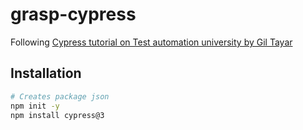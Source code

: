 # grasp-cypress

Following [Cypress tutorial on Test automation university by Gil Tayar](https://testautomationu.applitools.com/cypress-tutorial/)

## Installation

```zsh
# Creates package json
npm init -y
npm install cypress@3
```
